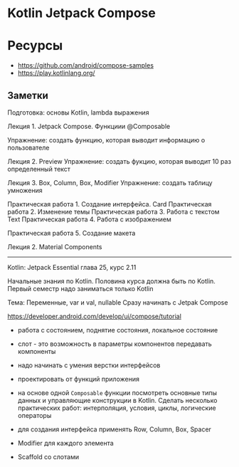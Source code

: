 # Kotlin Jetpack Compose

# Ресурсы

- https://github.com/android/compose-samples
- https://play.kotlinlang.org/


## Заметки

Подготовка: основы Kotlin, lambda выражения

Лекция 1. Jetpack Compose. Функциии @Composable

Упражнение: создать функцию, которая выводит информацию о пользователе

Лекция 2. Preview
Упражнение: создать фукцию, которая выводит 10 раз определенный текст

Лекция 3. Box, Column, Box, Modifier
Упражнение: создать таблицу умножения

Практическая работа 1. Создание интерфейса. Card
Практическая работа 2. Изменение темы
Практическая работа 3. Работа с текстом Text
Практическая работа 4. Работа с изображением

Практическая работа 5. Создание макета

Лекция 2. Material Components

---



Kotlin: Jetpack Essential глава 25, курс 2.11


Начальные знания по Kotlin. Половина курса должна быть по Kotlin. Первый семестр надо заниматься только Kotlin



Тема: Переменные, var и val, nullable
Сразу начинать с Jetpak Compose

https://developer.android.com/develop/ui/compose/tutorial

- работа с состоянием, поднятие состояния, локальное состояние
- слот - это возможность в параметры компонентов передавать компоненты
- надо начинать с умения верстки интерфейсов
- проектировать от функций приложения


- на основе одной ```Composable``` функции посмотреть основные типы данных и управляющие конструкции в Kotlin. Сделать несколько практических работ: интерполяция, условия, циклы, логические операторы

- для создания интерфейса применять Row, Column, Box, Spacer
- Modifier для каждого элемента
- Scaffold со слотами
